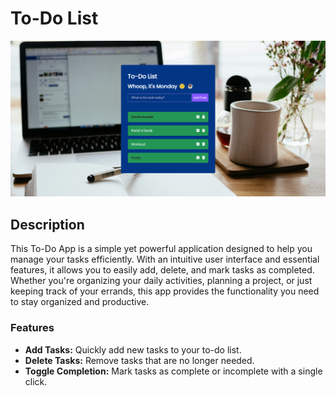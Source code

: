 # To-Do List
![Screenshot](images/Screenshot.png)
## Description

This To-Do App is a simple yet powerful application designed to help you manage your tasks efficiently. With an intuitive user interface and essential features, it allows you to easily add, delete, and mark tasks as completed. Whether you're organizing your daily activities, planning a project, or just keeping track of your errands, this app provides the functionality you need to stay organized and productive.

### Features

- **Add Tasks:** Quickly add new tasks to your to-do list.
- **Delete Tasks:** Remove tasks that are no longer needed.
- **Toggle Completion:** Mark tasks as complete or incomplete with a single click.

